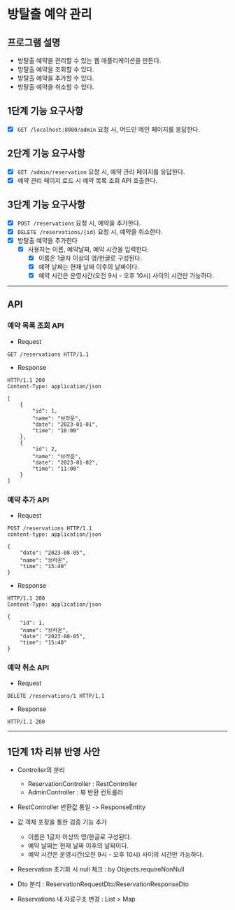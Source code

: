 # 방탈출 예약 관리

## 프로그램 설명
- 방탈출 예약을 관리할 수 있는 웹 애플리케이션을 만든다.
- 방탈출 예약을 조회할 수 있다.
- 방탈출 예약을 추가할 수 있다.
- 방탈출 예약을 취소할 수 있다.

## 1단계 기능 요구사항

- [x] `GET /localhost:8080/admin` 요청 시, 어드민 메인 페이지를 응답한다.

## 2단계 기능 요구사항

- [x] `GET /admin/reservation` 요청 시, 예약 관리 페이지를 응답한다.
- [x] 예약 관리 페이지 로드 시 예약 목록 조회 API 호출한다.

## 3단계 기능 요구사항

- [x] `POST /reservations` 요청 시, 예약을 추가한다.
- [x] `DELETE /reservations/{id}` 요청 시, 예약을 취소한다.
- [x] 방탈출 예약을 추가한다
  - [x] 사용자는 이름, 예약날짜, 예약 시간을 입력한다.
    - [x] 이름은 1글자 이상의 영/한글로 구성된다.
    - [x] 예약 날짜는 현재 날짜 이후의 날짜이다.
    - [x] 예약 시간은 운영시간(오전 9시 - 오후 10시) 사이의 시간만 가능하다. 

---

## API

### 예약 목록 조회 API

- Request
```
GET /reservations HTTP/1.1
```

- Response
```
HTTP/1.1 200 
Content-Type: application/json

[
    {
        "id": 1,
        "name": "브라운",
        "date": "2023-01-01",
        "time": "10:00"
    },
    {
        "id": 2,
        "name": "브라운",
        "date": "2023-01-02",
        "time": "11:00"
    }
]
```

### 예약 추가 API


- Request
```
POST /reservations HTTP/1.1
content-type: application/json

{
    "date": "2023-08-05",
    "name": "브라운",
    "time": "15:40"
}
```

- Response
```
HTTP/1.1 200 
Content-Type: application/json

{
    "id": 1,
    "name": "브라운",
    "date": "2023-08-05",
    "time": "15:40"
}
```

### 예약 취소 API


- Request
```
DELETE /reservations/1 HTTP/1.1
```

- Response
```
HTTP/1.1 200
```
---

## 1단계 1차 리뷰 반영 사안

- Controller의 분리
  - ReservationController : RestController
  - AdminController : 뷰 반환 컨트롤러
- RestController 반환값 통일 -> ResponseEntity
- 값 객체 포장을 통한 검증 기능 추가
  - 이름은 1글자 이상의 영/한글로 구성된다.
  - 예약 날짜는 현재 날짜 이후의 날짜이다.
  - 예약 시간은 운영시간(오전 9시 - 오후 10시) 사이의 시간만 가능하다.

- Reservation 초기화 시 null 체크 : by Objects.requireNonNull
- Dto 분리 : ReservationRequestDto/ReservationResponseDto
- Reservations 내 자료구조 변경 : List > Map